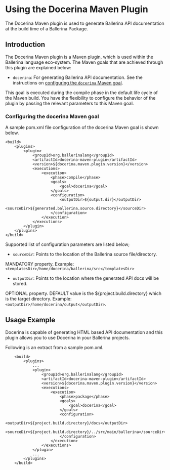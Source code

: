 # Using the Docerina Maven Plugin

The Docerina Maven plugin is used to generate Ballerina API documentation at the build time of a Ballerina Package.

## Introduction

The Docerina Maven plugin is a Maven plugin, which is used within the Ballerina language eco-system. The Maven goals that are achieved through this plugin are explained below:

* `docerina`: For generating Ballerina API documentation. See the instructions on [configuring the `docerina` Maven goal](#configuring-the-docerina-maven-goal). 

This goal is executed during the compile phase in the default life cycle of the Maven build. You have the flexibility to configure the behavior of the plugin by passing the relevant parameters to this Maven goal.

### Configuring the docerina Maven goal

A sample pom.xml file configuration of the docerina Maven goal is shown below.

   	<build>
    	<plugins>
        	<plugin>
                <groupId>org.ballerinalang</groupId>
                <artifactId>docerina-maven-plugin</artifactId>
                <version>${docerina.maven.plugin.version}</version>
                <executions>
                    <execution>
                        <phase>compile</phase>
                        <goals>
                            <goal>docerina</goal>
                        </goals>
                        <configuration>
                            <outputDir>${output.dir}</outputDir>
                            <sourceDir>${generated.ballerina.source.directory}</sourceDir>
                        </configuration>
                    </execution>
                </executions>
            </plugin>
      	</plugins>
   	</build>
	  
Supported list of configuration parameters are listed below;

* `sourceDir`: Points to the location of the Ballerina source file/directory.

 MANDATORY property.
 Example: `<templatesDir>/home/docerina/ballerina/src</templatesDir>`
 
* `outputDir`: Points to the location where the generated API docs will be stored. 

 OPTIONAL property.
 DEFAULT value is the ${project.build.directory} which is the target directory.
 Example: `<outputDir>/home/docerina/output</outputDir>`.

 ## Usage Example

 Docerina is capable of generating HTML based API documentation and this plugin allows you to use Docerina in your 
 Ballerina projects.

 Following is an extract from a sample pom.xml.

 		<build>
	    	<plugins>
    			...
    			<plugin>
	                <groupId>org.ballerinalang</groupId>
	                <artifactId>docerina-maven-plugin</artifactId>
	                <version>${docerina.maven.plugin.version}</version>
	                <executions>
	                    <execution>
	                        <phase>package</phase>
	                        <goals>
	                            <goal>docerina</goal>
	                        </goals>
	                        <configuration>
	                            <outputDir>${project.build.directory}/docs</outputDir>
	                            <sourceDir>${project.build.directory}/../src/main/ballerina</sourceDir>
	                        </configuration>
	                    </execution>
	                </executions>
	            </plugin>
	        	...
        	</plugins>
        </build>